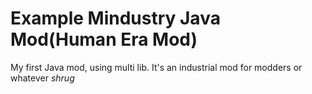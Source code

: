 # Example Mindustry Java Mod(Human Era Mod)
My first Java mod, using multi lib. It's an industrial mod for modders or whatever *shrug*

